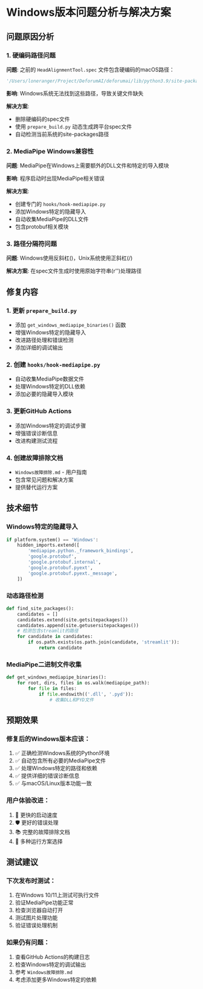 # Windows版本问题分析与解决方案

## 问题原因分析

### 1. 硬编码路径问题
**问题**: 之前的 `HeadAlignmentTool.spec` 文件包含硬编码的macOS路径：
```python
'/Users/loneranger/Project/DeforumAI/deforumai/lib/python3.9/site-packages/streamlit/static'
```

**影响**: Windows系统无法找到这些路径，导致关键文件缺失

**解决方案**: 
- 删除硬编码的spec文件
- 使用 `prepare_build.py` 动态生成跨平台spec文件
- 自动检测当前系统的site-packages路径

### 2. MediaPipe Windows兼容性
**问题**: MediaPipe在Windows上需要额外的DLL文件和特定的导入模块

**影响**: 程序启动时出现MediaPipe相关错误

**解决方案**:
- 创建专门的 `hooks/hook-mediapipe.py`
- 添加Windows特定的隐藏导入
- 自动收集MediaPipe的DLL文件
- 包含protobuf相关模块

### 3. 路径分隔符问题
**问题**: Windows使用反斜杠(\)，Unix系统使用正斜杠(/)

**解决方案**: 在spec文件生成时使用原始字符串(r'')处理路径

## 修复内容

### 1. 更新 `prepare_build.py`
- 添加 `get_windows_mediapipe_binaries()` 函数
- 增强Windows特定的隐藏导入
- 改进路径处理和错误检测
- 添加详细的调试输出

### 2. 创建 `hooks/hook-mediapipe.py`
- 自动收集MediaPipe数据文件
- 处理Windows特定的DLL依赖
- 添加必要的隐藏导入模块

### 3. 更新GitHub Actions
- 添加Windows特定的调试步骤
- 增强错误诊断信息
- 改进构建测试流程

### 4. 创建故障排除文档
- `Windows故障排除.md` - 用户指南
- 包含常见问题和解决方案
- 提供替代运行方案

## 技术细节

### Windows特定的隐藏导入
```python
if platform.system() == 'Windows':
    hidden_imports.extend([
        'mediapipe.python._framework_bindings',
        'google.protobuf',
        'google.protobuf.internal',
        'google.protobuf.pyext',
        'google.protobuf.pyext._message',
    ])
```

### 动态路径检测
```python
def find_site_packages():
    candidates = []
    candidates.extend(site.getsitepackages())
    candidates.append(site.getusersitepackages())
    # 检测包含streamlit的路径
    for candidate in candidates:
        if os.path.exists(os.path.join(candidate, 'streamlit')):
            return candidate
```

### MediaPipe二进制文件收集
```python
def get_windows_mediapipe_binaries():
    for root, dirs, files in os.walk(mediapipe_path):
        for file in files:
            if file.endswith(('.dll', '.pyd')):
                # 收集DLL和PYD文件
```

## 预期效果

### 修复后的Windows版本应该：
1. ✅ 正确检测Windows系统的Python环境
2. ✅ 自动包含所有必要的MediaPipe文件
3. ✅ 处理Windows特定的路径和依赖
4. ✅ 提供详细的错误诊断信息
5. ✅ 与macOS/Linux版本功能一致

### 用户体验改进：
1. 🚀 更快的启动速度
2. 🛡️ 更好的错误处理
3. 📚 完整的故障排除文档
4. 🔧 多种运行方案选择

## 测试建议

### 下次发布时测试：
1. 在Windows 10/11上测试可执行文件
2. 验证MediaPipe功能正常
3. 检查浏览器自动打开
4. 测试图片处理功能
5. 验证错误处理机制

### 如果仍有问题：
1. 查看GitHub Actions的构建日志
2. 检查Windows特定的调试输出
3. 参考 `Windows故障排除.md`
4. 考虑添加更多Windows特定的依赖 